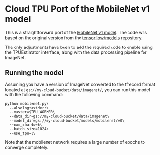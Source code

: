 # Cloud TPU Port of the MobileNet v1 model

This is a straightforward port of the [MobileNet v1 model](https://arxiv.org/pdf/1704.04861.pdf).  The code was based on the original version from the [tensorflow/models](https://github.com/tensorflow/models/tree/master/research/slim/nets) repository.

The only adjustments have been to add the required code to enable using the 
TPUEstimator interface, along with the data processing pipeline for ImageNet.

## Running the model

Assuming you have a version of ImageNet converted to the tfrecord format located
at `gs://my-cloud-bucket/data/imagenet/`, you can run this model with the 
following command:

```
python mobilenet.py\ 
  --alsologtostderr\
  --master=$TPU_WORKER\
  --data_dir=gs://my-cloud-bucket/data/imagenet\
  --model_dir=gs://my-cloud-bucket/models/mobilenet/v0\
  --num_shards=8\
  --batch_size=1024\
  --use_tpu=1\
```

Note that the mobilenet network requires a large number of epochs to converge
completely.
